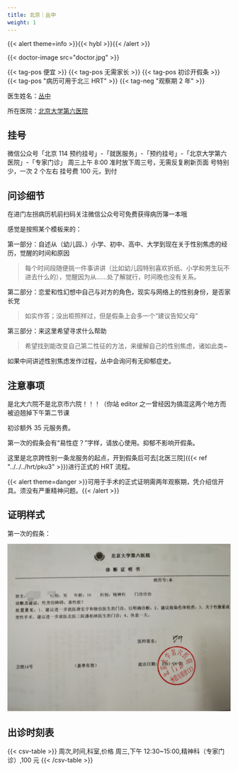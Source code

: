 ```yaml
---
title: 北京｜丛中
weight: 1
---
```


{{< alert theme=info >}}{{< hybl >}}{{< /alert >}}

{{< doctor-image src="doctor.jpg" >}}

{{< tag-pos 便宜 >}} {{< tag-pos 无需家长 >}}
{{< tag-pos 初诊开假条 >}} {{< tag-pos "病历可用于北三 HRT" >}}
{{< tag-neg "观察期 2 年" >}}

医生姓名：[丛中](https://m.haodf.com/doctor/3990.html)

所在医院：[北京大学第六医院](https://amap.com/place/B000A2EF2C)

## 挂号

微信公众号「北京 114 预约挂号」-「就医服务」-「预约挂号」-「北京大学第六医院」-「专家门诊」
周三上午 8:00 准时放下周三号，无需反复刷新页面
号特别少，一次 2 个左右
挂号费 100 元，到付

## 问诊细节

在进门左拐病历机前扫码关注微信公众号可免费获得病历簿一本哦

感觉是按照某个模板来的：

第一部分：自述从（幼儿园、）小学、初中、高中、大学到现在关于性别焦虑的经历，觉醒的时间和原因

> 每个时间段随便挑一件事讲讲（比如幼儿园特别喜欢折纸、小学和男生玩不进去什么的），觉醒因为从……处了解就行，时间晚也没有关系。

第二部分：恋爱和性幻想中自己与对方的角色，现实与网络上的性别身份，是否家长党

> 如实作答；没出柜照样过，但是假条上会多一个“建议告知父母”

第三部分：来这里希望寻求什么帮助

> 希望找到能改变自己第二性征的方法，来缓解自己的性别焦虑，诸如此类~

如果中间讲述性别焦虑发作过程，丛中会询问有无抑郁症史。

## 注意事项

是北大六院不是北京市六院！！！（你站 editor 之一曾经因为搞混这两个地方而被迫翘掉下午第二节课

初诊额外 35 元服务费。

第一次的假条会有“易性症？”字样，请放心使用。抑郁不影响开假条。

这里是北京跨性别一条龙服务的起点，开到假条后可去[北医三院]({{< ref "../../../hrt/pku3" >}})进行正式的 HRT 流程。

{{< alert theme=danger >}}可用于手术的正式证明需两年观察期，凭介绍信开具。须没有严重精神问题。{{< /alert >}}

## 证明样式

第一次的假条：

![假条](leave-1.jpg)

## 出诊时刻表

{{< csv-table >}}
周次,时间,科室,价格
周三,下午 12:30~15:00,精神科（专家门诊）,100 元
{{< /csv-table >}}
